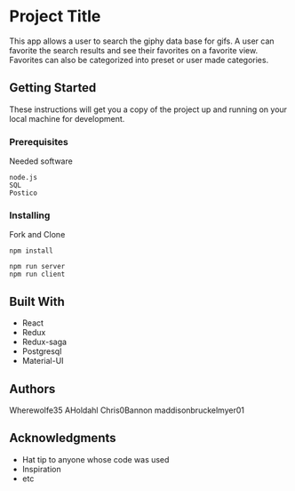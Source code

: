 # Project Title

This app allows a user to search the giphy data base for gifs.  A user can favorite the search results and see their favorites on a favorite view.  Favorites can also be categorized into preset or user made categories. 

## Getting Started

These instructions will get you a copy of the project up and running on your local machine for development.

### Prerequisites

Needed software

```
node.js
SQL
Postico
```

### Installing

Fork and Clone

```
npm install
```
```
npm run server
npm run client
```

## Built With

* React
* Redux
* Redux-saga
* Postgresql
* Material-UI


## Authors

Wherewolfe35
AHoldahl
Chris0Bannon
maddisonbruckelmyer01

## Acknowledgments

* Hat tip to anyone whose code was used
* Inspiration
* etc


